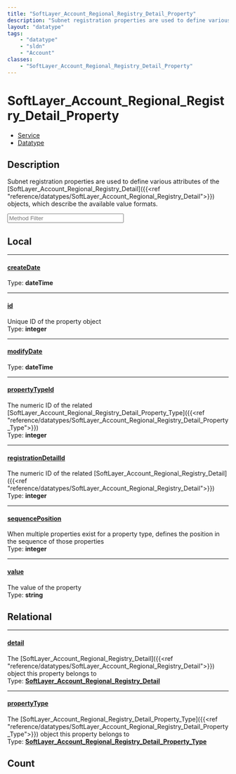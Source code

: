 ```yaml
---
title: "SoftLayer_Account_Regional_Registry_Detail_Property"
description: "Subnet registration properties are used to define various attributes of the [SoftLayer_Account_Regional_Registry_Detail]... "
layout: "datatype"
tags:
    - "datatype"
    - "sldn"
    - "Account"
classes:
    - "SoftLayer_Account_Regional_Registry_Detail_Property"
---
```


# SoftLayer_Account_Regional_Registry_Detail_Property
<div id='service-datatype'>
    <ul id='sldn-reference-tabs'>
    <li id='service'> <a href='/reference/services/SoftLayer_Account_Regional_Registry_Detail_Property' >Service</a></li>    <li id='datatype'> <a href='/reference/datatypes/SoftLayer_Account_Regional_Registry_Detail_Property' >Datatype</a></li>
    </ul>
</div>

## Description 
Subnet registration properties are used to define various attributes of the [SoftLayer_Account_Regional_Registry_Detail]({{<ref "reference/datatypes/SoftLayer_Account_Regional_Registry_Detail">}}) objects, which describe the available value formats. 





<!-- Service Filer BEGIN -->
<div class="view-filters">
        <div class="clearfix">
            <div class="search-input-box">
                <input placeholder="Method Filter" onkeyup="titleSearch(inputId='prop-input', divId='properties', elementClass='prop-row')" 
                    type="text" id="prop-input" value="" size="30" maxlength="128" class="form-text">
            </div>
        </div>
</div>
<!-- Service Filer END -->

<div id="properties" class="content">
<div id="localProperties" class="prop-content" >

## Local
-----
[createDate]: #createdate
#### [createDate]
  
<span class="type-label">Type: </span>**dateTime**

-----
[id]: #id
#### [id]
Unique ID of the property object   
<span class="type-label">Type: </span>**integer**

-----
[modifyDate]: #modifydate
#### [modifyDate]
  
<span class="type-label">Type: </span>**dateTime**

-----
[propertyTypeId]: #propertytypeid
#### [propertyTypeId]
The numeric ID of the related [SoftLayer_Account_Regional_Registry_Detail_Property_Type]({{<ref "reference/datatypes/SoftLayer_Account_Regional_Registry_Detail_Property_Type">}})   
<span class="type-label">Type: </span>**integer**

-----
[registrationDetailId]: #registrationdetailid
#### [registrationDetailId]
The numeric ID of the related [SoftLayer_Account_Regional_Registry_Detail]({{<ref "reference/datatypes/SoftLayer_Account_Regional_Registry_Detail">}})   
<span class="type-label">Type: </span>**integer**

-----
[sequencePosition]: #sequenceposition
#### [sequencePosition]
When multiple properties exist for a property type, defines the position in the sequence of those properties   
<span class="type-label">Type: </span>**integer**

-----
[value]: #value
#### [value]
The value of the property   
<span class="type-label">Type: </span>**string**

</div>
<!-- LOCAL PROPERTY END -->

<div id="relationalProperties"  class="prop-content" >

## Relational
-----
[detail]: #detail
#### [detail]
The [SoftLayer_Account_Regional_Registry_Detail]({{<ref "reference/datatypes/SoftLayer_Account_Regional_Registry_Detail">}}) object this property belongs to  
<span class="type-label">Type: </span>**<a href='/reference/datatypes/SoftLayer_Account_Regional_Registry_Detail'>SoftLayer_Account_Regional_Registry_Detail </a>**

-----
[propertyType]: #propertytype
#### [propertyType]
The [SoftLayer_Account_Regional_Registry_Detail_Property_Type]({{<ref "reference/datatypes/SoftLayer_Account_Regional_Registry_Detail_Property_Type">}}) object this property belongs to  
<span class="type-label">Type: </span>**<a href='/reference/datatypes/SoftLayer_Account_Regional_Registry_Detail_Property_Type'>SoftLayer_Account_Regional_Registry_Detail_Property_Type </a>**


## Count
</div>


